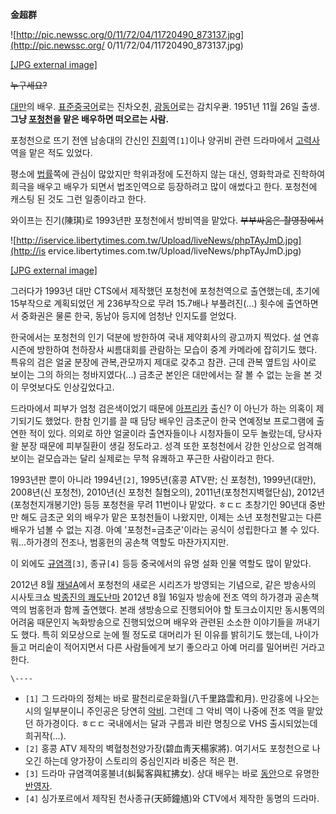 **金超群**

![http://pic.newssc.org/0/11/72/04/11720490_873137.jpg](http://pic.newssc.org/
0/11/72/04/11720490_873137.jpg)

[[JPG external image]](http://pic.newssc.org/0/11/72/04/11720490_873137.jpg)

  
<del>누구세요?</del>

[대만](%EB%8C%80%EB%A7%8C.md)의 배우.
[표준중국어](%ED%91%9C%EC%A4%80%EC%A4%91%EA%B5%AD%EC%96%B4.md)로는 진차오췬,
[광동어](%EA%B4%91%EB%8F%99%EC%96%B4.md)로는 감치우콴. 1951년 11월 26일 출생. **그냥
[포청천](%ED%8F%AC%EC%B2%AD%EC%B2%9C.md)을 맡은 배우하면 떠오르는 사람.**

포청천으로 뜨기 전엔 남송대의 간신인 [진회](%EC%A7%84%ED%9A%8C.md)역`[1]`이나 양귀비 관련 드라마에서
[고력사](%EA%B3%A0%EB%A0%A5%EC%82%AC.md)역을 맡은 적도 있었다.

평소에 [법률](%EB%B2%95%EB%A5%A0.md)쪽에 관심이 많았지만 학위과정에 도전하지 않는 대신, 영화학과로 진학하여 희극을
배우고 배우가 되면서 법조인역으로 등장하려고 많이 애썼다고 한다. 포청천에 캐스팅 된 것도 그런 일종이라고 한다.

와이프는 진기(陳琪)로 1993년판 포청천에서 방비역을 맡았다. <del>부부싸움은 촬영장에서</del>

![http://iservice.libertytimes.com.tw/Upload/liveNews/phpTAyJmD.jpg](http://is
ervice.libertytimes.com.tw/Upload/liveNews/phpTAyJmD.jpg)

[[JPG external
image]](http://iservice.libertytimes.com.tw/Upload/liveNews/phpTAyJmD.jpg)

  
그러다가 1993년 대만 CTS에서 제작했던 포청천에 포청천역으로 출연했는데, 초기에 15부작으로 계획되었던 게 236부작으로 무려
15.7배나 부풀려진(...) 횟수에 출연하면서 중화권은 물론 한국, 동남아 등지에 엄청난 인지도를 얻었다.

한국에서는 포청천의 인기 덕분에 방한하여 국내 제약회사의 광고까지 찍었다. 설 연휴 시즌에 방한하여 천하장사 씨름대회를 관람하는 모습이 중계
카메라에 잡히기도 했다. 특유의 검은 얼굴 분장에 관복,관모까지 제대로 갖추고 참관. 근데 관복 옆트임 사이로 보이는 그의 하의는
청바지였다(...) 금초군 본인은 대만에서는 잘 볼 수 없는 눈을 본 것이 무엇보다도 인상깊었다고.

드라마에서 피부가 엄청 검은색이었기 때문에 [아프리카](%EC%95%84%ED%94%84%EB%A6%AC%EC%B9%B4.md) 출신?
이 아닌가 하는 의혹이 제기되기도 했었다. 한참 인기를 끌 때 담당 배우인 금초군이 한국 연예정보 프로그램에 출연한 적이 있다. 의외로 하얀
얼굴이라 출연자들이나 시청자들이 모두 놀랐는데, 당사자 왈 분장 때문에 피부질환이 생길 정도라고. 성격 또한 포청천에서 강한 인상으로 엄격해
보이는 겉모습과는 달리 실제로는 무척 유쾌하고 푸근한 사람이라고 한다.

1993년판 뿐이 아니라 1994년`[2]`, 1995년(홍콩 ATV판; 신 포청천), 1999년(대만), 2008년(신 포청천),
2010년(신 포청천 칠협오의), 2011년(포청천지벽혈단심), 2012년(포청천지개봉기안) 등등 포청천을 무려 11번이나 맡았다. ㅎㄷㄷ
초창기인 90년대 중반만 해도 금초군 외의 배우가 맡은 포청천들이 나왔지만, 이제는 소년 포청천말고는 다른 배우가 넘볼 수 없는 지경. 아예
'포청천=금초군'이라는 공식이 성립한다고 볼 수 있다. 뭐...하가경의 전조나, 범홍헌의 공손책 역할도 마찬가지지만.

이 외에도 [규염객](%EA%B7%9C%EC%97%BC%EA%B0%9D.md)`[3]`, 종규`[4]` 등등 중국에서의 유명 설화 인물
역할도 많이 맡았다.

  

2012년 8월 [채널A](%EC%B1%84%EB%84%90A.md)에서 포청천의 새로은 시리즈가 방영되는 기념으로, 같은 방송사의
시사토크쇼 [박종진의 쾌도난마](%EB%B0%95%EC%A2%85%EC%A7%84%EC%9D%98%20%EC%BE%8C%EB%8F%84%EB%82%9C%EB%A7%88.md) 2012년 8월 16일자 방송에 전조 역의 하가경과 공손책 역의 범홍헌과 함께 출연했다. 본래
생방송으로 진행되어야 할 토크쇼이지만 동시통역의 어려움 때문인지 녹화방송으로 진행되었으며 배우와 관련된 소소한 이야기들을 꺼내기도 했다.
특히 외모상으로 눈에 띌 정도로 대머리가 된 이유를 밝히기도 했는데, 나이가 들고 머리숱이 적어지면서 다른 사람들에게 보기 좋으라고 아예
머리를 밀어버린 거라고 한다.

`\----`

  * `[1]` 그 드라마의 정체는 바로 팔천리로운화월(八千里路雲和月). 만강홍에 나오는 시의 일부분이니 주인공은 당연히 [악비](%EC%95%85%EB%B9%84.md). 그런데 그 악비 역이 나중에 전조 역을 맡았던 하가경이다. ㅎㄷㄷ 국내에서는 달과 구름과 비란 명칭으로 VHS 출시되었는데 희귀작(...).
  * `[2]` 홍콩 ATV 제작의 벽혈청천양가장(碧血靑天楊家將). 여기서도 포청천으로 나오긴 하는데 양가장이 스토리의 중심인지라 비중은 적은 편.
  * `[3]` 드라마 규염객여홍불녀(虯髯客與紅拂女). 상대 배우는 바로 [동안](%EB%8F%99%EC%95%88.md)으로 유명한 [반영자](%EB%B0%98%EC%98%81%EC%9E%90.md).
  * `[4]` 싱가포르에서 제작된 천사종규(天師鐘馗)와 CTV에서 제작한 동명의 드라마.


